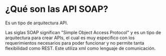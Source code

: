 # ¿Qué son las API SOAP?

Es un tipo de arquitectura API.

Las siglas SOAP significan "Simple Object Access Protocol" y es un tipo de arquitectura para crear APIs, el cual es muy especifico con los requerimientos necesarios para poder funcionar y no permite tanta flexibilidad como REST. Este utiliza xml como lenguaje de comunicación.